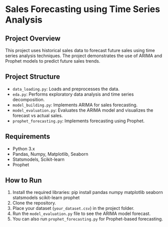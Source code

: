 # Sales Forecasting using Time Series Analysis

## Project Overview
This project uses historical sales data to forecast future sales using time series analysis techniques. The project demonstrates the use of ARIMA and Prophet models to predict future sales trends.

## Project Structure
- `data_loading.py`: Loads and preprocesses the data.
- `eda.py`: Performs exploratory data analysis and time series decomposition.
- `model_building.py`: Implements ARIMA for sales forecasting.
- `model_evaluation.py`: Evaluates the ARIMA model and visualizes the forecast vs actual sales.
- `prophet_forecasting.py`: Implements forecasting using Prophet.

## Requirements
- Python 3.x
- Pandas, Numpy, Matplotlib, Seaborn
- Statsmodels, Scikit-learn
- Prophet

## How to Run
1. Install the required libraries: pip install pandas numpy matplotlib seaborn statsmodels scikit-learn prophet
2. Clone the repository.
3. Place your dataset (`your_dataset.csv`) in the project folder.
4. Run the `model_evaluation.py` file to see the ARIMA model forecast.
5. You can also run `prophet_forecasting.py` for Prophet-based forecasting.
